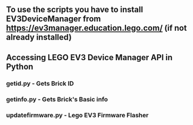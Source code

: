 
## To use the scripts you have to install EV3DeviceManager from https://ev3manager.education.lego.com/ (if not already installed)
## Accessing LEGO EV3 Device Manager API in Python
### getid.py - Gets Brick ID
### getinfo.py - Gets Brick's Basic info
### updatefirmware.py - Lego EV3 Firmware Flasher
